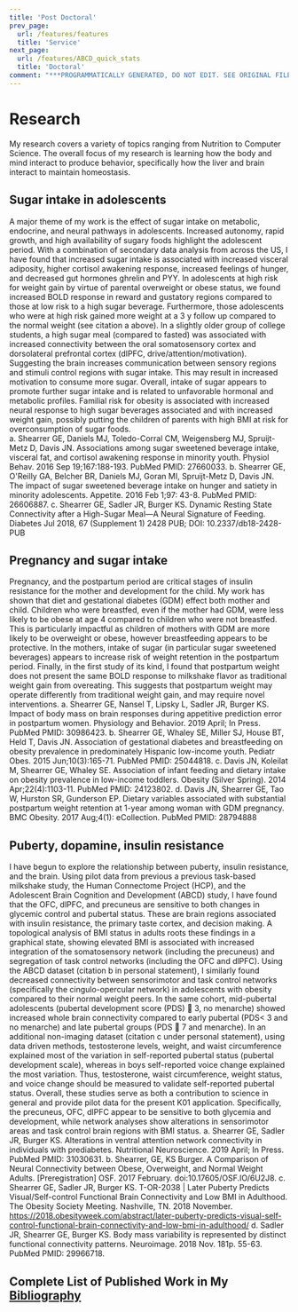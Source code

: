 ```yaml
---
title: 'Post Doctoral'
prev_page:
  url: /features/features
  title: 'Service'
next_page:
  url: /features/ABCD_quick_stats
  title: 'Doctoral'
comment: "***PROGRAMMATICALLY GENERATED, DO NOT EDIT. SEE ORIGINAL FILES IN /content***"
---
```

# Research

My research covers a variety of topics ranging from Nutrition to Computer Science. The overall focus of my research is learning how the body and mind interact to produce behavior, specifically how the liver and brain interact to maintain homeostasis.

## Sugar intake in adolescents
A major theme of my work is the effect of sugar intake on metabolic, endocrine, and neural pathways in adolescents. Increased autonomy, rapid growth, and high availability of sugary foods highlight the adolescent period. With a combination of secondary data analysis from across the US, I have found that increased sugar intake is associated with increased visceral adiposity, higher cortisol awakening response, increased feelings of hunger, and decreased gut hormones ghrelin and PYY. In adolescents at high risk for weight gain by virtue of parental overweight or obese status, we found increased BOLD response in reward and gustatory regions compared to those at low risk to a high sugar beverage. Furthermore, those adolescents who were at high risk gained more weight at a 3 y follow up compared to the normal weight (see citation a above). In a slightly older group of college students, a high sugar meal (compared to fasted) was associated with increased connectivity between the oral somatosensory cortex and dorsolateral prefrontal cortex (dlPFC, drive/attention/motivation). Suggesting the brain increases communication between sensory regions and stimuli control regions with sugar intake. This may result in increased motivation to consume more sugar.  Overall, intake of sugar appears to promote further sugar intake and is related to unfavorable hormonal and metabolic profiles. Familial risk for obesity is associated with increased neural response to high sugar beverages associated and with increased weight gain, possibly putting the children of parents with high BMI at risk for overconsumption of sugar foods.  
a.	Shearrer GE, Daniels MJ, Toledo-Corral CM, Weigensberg MJ, Spruijt-Metz D, Davis JN. Associations among sugar sweetened beverage intake, visceral fat, and cortisol awakening response in minority youth. Physiol Behav. 2016 Sep 19;167:188-193. PubMed PMID: 27660033. 
b.	Shearrer GE, O'Reilly GA, Belcher BR, Daniels MJ, Goran MI, Spruijt-Metz D, Davis JN. The impact of sugar sweetened beverage intake on hunger and satiety in minority adolescents. Appetite. 2016 Feb 1;97: 43-8. PubMed PMID: 26606887. 
c.	Shearrer GE, Sadler JR, Burger KS. Dynamic Resting State Connectivity after a High-Sugar Meal—A Neural Signature of Feeding. Diabetes Jul 2018, 67 (Supplement 1) 2428 PUB; DOI: 10.2337/db18-2428-PUB

## Pregnancy and sugar intake
Pregnancy, and the postpartum period are critical stages of insulin resistance for the mother and development for the child. My work has shown that diet and gestational diabetes (GDM) effect both mother and child. Children who were breastfed, even if the mother had GDM, were less likely to be obese at age 4 compared to children who were not breastfed. This is particularly impactful as children of mothers with GDM are more likely to be overweight or obese, however breastfeeding appears to be protective. In the mothers, intake of sugar (in particular sugar sweetened beverages) appears to increase risk of weight retention in the postpartum period. Finally, in the first study of its kind, I found that postpartum weight does not present the same BOLD response to milkshake flavor as traditional weight gain from overeating. This suggests that postpartum weight may operate differently from traditional weight gain, and may require novel interventions.
a.	Shearrer GE, Nansel T, Lipsky L, Sadler JR, Burger KS. Impact of body mass on brain responses during appetitive prediction error in postpartum women. Physiology and Behavior. 2019 April; In Press. PubMed PMID: 30986423. 
b.	Shearrer GE, Whaley SE, Miller SJ, House BT, Held T, Davis JN. Association of gestational diabetes and breastfeeding on obesity prevalence in predominately Hispanic low-income youth. Pediatr Obes. 2015 Jun;10(3):165-71. PubMed PMID: 25044818. 
c.	Davis JN, Koleilat M, Shearrer GE, Whaley SE. Association of infant feeding and dietary intake on obesity prevalence in low-income toddlers. Obesity (Silver Spring). 2014 Apr;22(4):1103-11. PubMed PMID: 24123802. 
d.	Davis JN, Shearrer GE, Tao W, Hurston SR, Gunderson EP. Dietary variables associated with substantial postpartum weight retention at 1-year among woman with GDM pregnancy. BMC Obesity. 2017 Aug;4(1): eCollection. PubMed PMID: 28794888

## Puberty, dopamine, insulin resistance
I have begun to explore the relationship between puberty, insulin resistance, and the brain. Using pilot data from previous a previous task-based milkshake study, the Human Connectome Project (HCP), and the Adolescent Brain Cognition and Development (ABCD) study, I have found that the OFC, dlPFC, and precuneus are sensitive to both changes in glycemic control and pubertal status. These are brain regions associated with insulin resistance, the primary taste cortex, and decision making. A topological analysis of BMI status in adults roots these findings in a graphical state, showing elevated BMI is associated with increased integration of the somatosensory network (including the precuneus) and segregation of task control networks (including the OFC and dlPFC). Using the ABCD dataset (citation b in personal statement), I similarly found decreased connectivity between sensorimotor and task control networks (specifically the cingulo-opercular network) in adolescents with obesity compared to their normal weight peers. In the same cohort, mid-pubertal adolescents (pubertal development score (PDS)  3, no menarche) showed increased whole brain connectivity compared to early pubertal (PDS< 3 and no menarche) and late pubertal groups (PDS  7 and menarche). In an additional non-imaging dataset (citation c under personal statement), using data driven methods, testosterone levels, weight, and waist circumference explained most of the variation in self-reported pubertal status (pubertal development scale), whereas in boys self-reported voice change explained the most variation. Thus, testosterone, waist circumference, weight status, and voice change should be measured to validate self-reported pubertal status. Overall, these studies serve as both a contribution to science in general and provide pilot data for the present K01 application. Specifically, the precuneus, OFC, dlPFC appear to be sensitive to both glycemia and development, while network analyses show alterations in sensorimotor areas and task control brain regions with BMI status. 
a.	Shearrer GE, Sadler JR, Burger KS. Alterations in ventral attention network connectivity in individuals with prediabetes. Nutritional Neuroscience. 2019 April; In Press. PubMed PMID: 31030631.
b.	Shearrer, GE, KS Burger. A Comparison of Neural Connectivity between Obese, Overweight, and Normal Weight Adults. [Preregistration] OSF. 2017 February. doi:10.17605/OSF.IO/6U2J8.
c.	Shearrer GE, Sadler JR, Burger KS. T-OR-2038 | Later Puberty Predicts Visual/Self-control Functional Brain Connectivity and Low BMI in Adulthood. The Obesity Society Meeting. Nashville, TN. 2018 November. https://2018.obesityweek.com/abstract/later-puberty-predicts-visual-self-control-functional-brain-connectivity-and-low-bmi-in-adulthood/
d.	Sadler JR, Shearrer GE, Burger KS. Body mass variability is represented by distinct functional connectivity patterns. Neuroimage. 2018 Nov. 181p. 55-63. PubMed PMID: 29966718.

## Complete List of Published Work in My [Bibliography](https://www.ncbi.nlm.nih.gov/pubmed/?term=ShearrerGE%5BAuthor%5D&cauthor=true&cauthor_uid=29966718)


<!--stackedit_data:
eyJoaXN0b3J5IjpbLTExNTQ4NTE1OTAsLTUyNDc5ODI1XX0=
-->